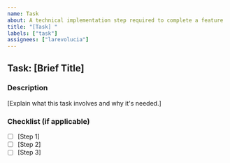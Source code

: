 ```yaml
---
name: Task
about: A technical implementation step required to complete a feature
title: "[Task] "
labels: ["task"]
assignees: ["larevolucia"]
---
```


## Task: [Brief Title]

### Description
[Explain what this task involves and why it's needed.]

### Checklist (if applicable)
- [ ] [Step 1]
- [ ] [Step 2]
- [ ] [Step 3]
